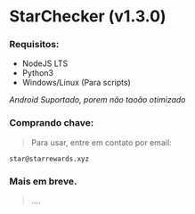 # StarChecker (v1.3.0)

### Requisitos:

- NodeJS LTS
- Python3
- Windows/Linux (Para scripts)

*Android Suportado, porem não taoão otimizado*

### Comprando chave:

> Para usar, entre em contato por email:
```
star@starrewards.xyz
```

### Mais em breve.
> ....